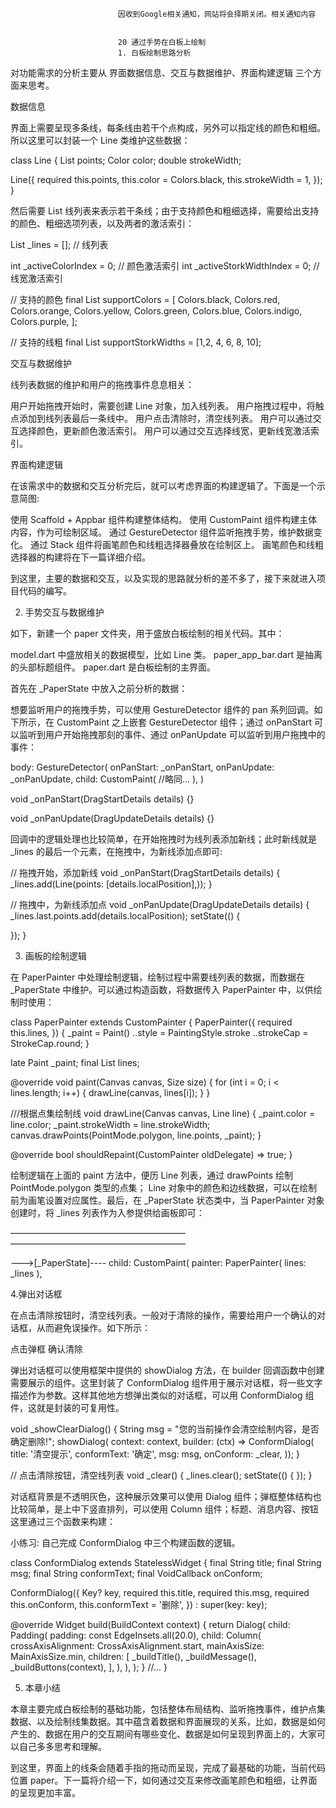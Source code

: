 
                            
                            因收到Google相关通知，网站将会择期关闭。相关通知内容
                            
                            
                            20 通过手势在白板上绘制
                            1. 白板绘制思路分析

对功能需求的分析主要从 界面数据信息、交互与数据维护、界面构建逻辑 三个方面来思考。


数据信息


界面上需要呈现多条线，每条线由若干个点构成，另外可以指定线的颜色和粗细。所以这里可以封装一个 Line 类维护这些数据：

class Line {
  List<Offset> points;
  Color color;
  double strokeWidth;

  Line({
    required this.points,
    this.color = Colors.black,
    this.strokeWidth = 1,
  });
}




然后需要 List<Line> 线列表来表示若干条线；由于支持颜色和粗细选择，需要给出支持的颜色、粗细选项列表，以及两者的激活索引：

List<Line> _lines = []; // 线列表

int _activeColorIndex = 0; // 颜色激活索引
int _activeStorkWidthIndex = 0; // 线宽激活索引

// 支持的颜色
final List<Color> supportColors = [
  Colors.black, Colors.red, Colors.orange,
  Colors.yellow, Colors.green, Colors.blue,
  Colors.indigo, Colors.purple,
];

// 支持的线粗
final List<double> supportStorkWidths = [1,2, 4, 6, 8, 10];





交互与数据维护


线列表数据的维护和用户的拖拽事件息息相关：


用户开始拖拽开始时，需要创建 Line 对象，加入线列表。
用户拖拽过程中，将触点添加到线列表最后一条线中。
用户点击清除时，清空线列表。
用户可以通过交互选择颜色，更新颜色激活索引。
用户可以通过交互选择线宽，更新线宽激活索引。





界面构建逻辑


在该需求中的数据和交互分析完后，就可以考虑界面的构建逻辑了。下面是一个示意简图:




使用 Scaffold + Appbar 组件构建整体结构。
使用 CustomPaint 组件构建主体内容，作为可绘制区域。
通过 GestureDetector 组件监听拖拽手势，维护数据变化。
通过 Stack 组件将画笔颜色和线粗选择器叠放在绘制区上。
画笔颜色和线粗选择器的构建将在下一篇详细介绍。


到这里，主要的数据和交互，以及实现的思路就分析的差不多了，接下来就进入项目代码的编写。



2. 手势交互与数据维护

如下，新建一个 paper 文件夹，用于盛放白板绘制的相关代码。其中：


model.dart 中盛放相关的数据模型，比如 Line 类。
paper_app_bar.dart 是抽离的头部标题组件。
paper.dart 是白板绘制的主界面。


首先在 _PaperState 中放入之前分析的数据：





想要监听用户的拖拽手势，可以使用 GestureDetector 组件的 pan 系列回调。如下所示，在 CustomPaint 之上嵌套 GestureDetector 组件；通过 onPanStart 可以监听到用户开始拖拽那刻的事件、通过 onPanUpdate 可以监听到用户拖拽中的事件：

body: GestureDetector(
  onPanStart: _onPanStart,
  onPanUpdate: _onPanUpdate,
  child: CustomPaint(
    //略同...
  ),
)

void _onPanStart(DragStartDetails details) {}

void _onPanUpdate(DragUpdateDetails details) {}




回调中的逻辑处理也比较简单，在开始拖拽时为线列表添加新线；此时新线就是 _lines 的最后一个元素，在拖拽中，为新线添加点即可:

// 拖拽开始，添加新线
void _onPanStart(DragStartDetails details) {
  _lines.add(Line(points: [details.localPosition],));
}

// 拖拽中，为新线添加点
void _onPanUpdate(DragUpdateDetails details) {
  _lines.last.points.add(details.localPosition);
  setState(() {
    
  });
}




3. 画板的绘制逻辑

在 PaperPainter 中处理绘制逻辑，绘制过程中需要线列表的数据，而数据在 _PaperState 中维护。可以通过构造函数，将数据传入 PaperPainter 中，以供绘制时使用：

class PaperPainter extends CustomPainter {
  PaperPainter({
    required this.lines,
  }) {
    _paint = Paint()
      ..style = PaintingStyle.stroke
      ..strokeCap = StrokeCap.round;
  }

  late Paint _paint;
  final List<Line> lines;

  @override
  void paint(Canvas canvas, Size size) {
    for (int i = 0; i < lines.length; i++) {
      drawLine(canvas, lines[i]);
    }
  }

  ///根据点集绘制线
  void drawLine(Canvas canvas, Line line) {
    _paint.color = line.color;
    _paint.strokeWidth = line.strokeWidth;
    canvas.drawPoints(PointMode.polygon, line.points, _paint);
  }

  @override
  bool shouldRepaint(CustomPainter oldDelegate) => true;
}


绘制逻辑在上面的 paint 方法中，便历 Line 列表，通过 drawPoints 绘制 PointMode.polygon 类型的点集； Line 对象中的颜色和边线数据，可以在绘制前为画笔设置对应属性。最后，在 _PaperState 状态类中，当 PaperPainter 对象创建时，将 _lines 列表作为入参提供给画板即可：




————————————————————
————————————————————









--->[_PaperState]----
child: CustomPaint(
  painter: PaperPainter(
    lines: _lines
  ),




4.弹出对话框

在点击清除按钮时，清空线列表。一般对于清除的操作，需要给用户一个确认的对话框，从而避免误操作。如下所示：




点击弹框
确认清除










弹出对话框可以使用框架中提供的 showDialog 方法，在 builder 回调函数中创建需要展示的组件。这里封装了 ConformDialog 组件用于展示对话框，将一些文字描述作为参数。这样其他地方想弹出类似的对话框，可以用 ConformDialog 组件，这就是封装的可复用性。

void _showClearDialog() {
  String msg = "您的当前操作会清空绘制内容，是否确定删除!";
  showDialog(
      context: context,
      builder: (ctx) => ConformDialog(
        title: '清空提示',
        conformText: '确定',
        msg: msg,
        onConform: _clear,
      ));
}

// 点击清除按钮，清空线列表
void _clear() {
  _lines.clear();
  setState(() {
  });
}




对话框背景是不透明灰色，这种展示效果可以使用 Dialog 组件；弹框整体结构也比较简单，是上中下竖直排列，可以使用 Column 组件；标题、消息内容、按钮这里通过三个函数来构建：


小练习: 自己完成 ConformDialog 中三个构建函数的逻辑。




class ConformDialog extends StatelessWidget {
  final String title;
  final String msg;
  final String conformText;
  final VoidCallback onConform;

  ConformDialog({
    Key? key,
    required this.title,
    required this.msg,
    required this.onConform,
    this.conformText = '删除',
  }) : super(key: key);

  @override
  Widget build(BuildContext context) {
    return Dialog(
      child: Padding(
        padding: const EdgeInsets.all(20.0),
        child: Column(
          crossAxisAlignment: CrossAxisAlignment.start,
          mainAxisSize: MainAxisSize.min,
          children: <Widget>[
            _buildTitle(),
            _buildMessage(),
            _buildButtons(context),
          ],
        ),
      ),
    );
  }
  //...
}




5. 本章小结

本章主要完成白板绘制的基础功能，包括整体布局结构、监听拖拽事件，维护点集数据、以及绘制线集数据。其中蕴含着数据和界面展现的关系，比如，数据是如何产生的、数据在用户的交互期间有哪些变化、数据是如何呈现到界面上的，大家可以自己多多思考和理解。

到这里，界面上的线条会随着手指的拖动而呈现，完成了最基础的功能，当前代码位置 paper。下一篇将介绍一下，如何通过交互来修改画笔颜色和粗细，让界面的呈现更加丰富。

                        
                        
                            